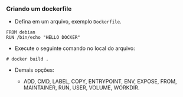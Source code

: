### Criando um dockerfile

- Defina em um arquivo, exemplo `Dockerfile`.

```
FROM debian
RUN /bin/echo "HELLO DOCKER"
```
- Execute o seguinte comando no local do arquivo:

```
# docker build .
```

- Demais opções:

  - ADD, CMD, LABEL, COPY, ENTRYPOINT, ENV, EXPOSE, FROM, MAINTAINER, RUN, USER, VOLUME, WORKDIR.
